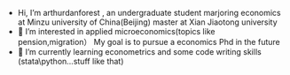 - Hi, I’m arthurdanforest , an undergraduate student marjoring economics at Minzu university of China(Beijing)  master at Xian Jiaotong university
- 👀 I’m interested in applied microeconomics(topics like pension,migration）
   My goal is to pursue a economics Phd in the future
- 🌱 I’m currently learning econometrics and some code writing skills (stata\python...stuff like that)


<!---
arthurdanforest/arthurdanforest is a ✨ special ✨ repository because its `README.md` (this file) appears on your GitHub profile.
You can click the Preview link to take a look at your changes.
--->
